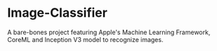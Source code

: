 # Image-Classifier
A bare-bones project featuring Apple's Machine Learning Framework, CoreML and Inception V3 model to recognize images.
